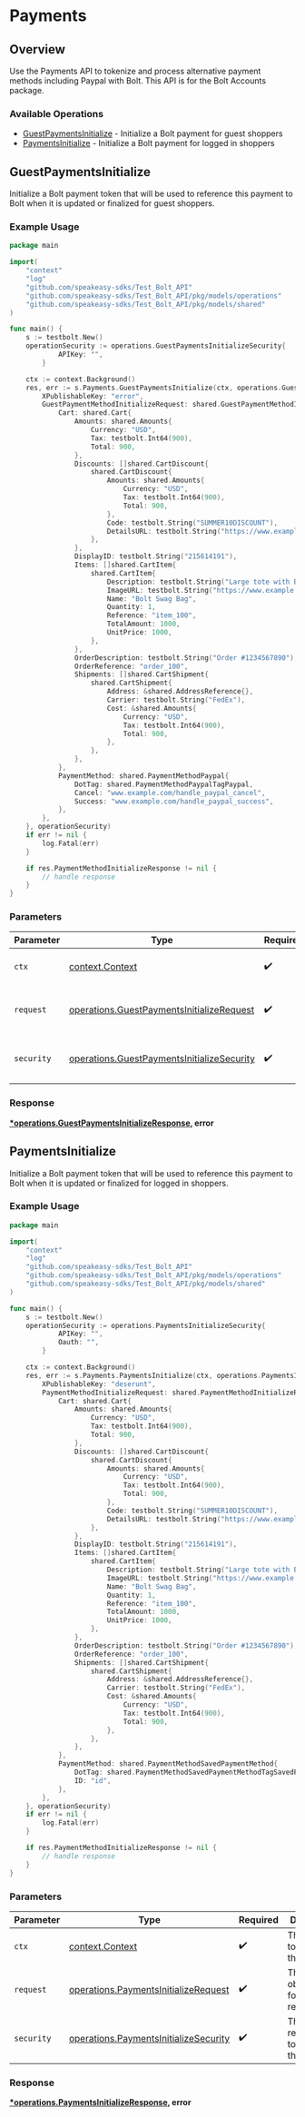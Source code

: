 # Payments

## Overview

Use the Payments API to tokenize and process alternative payment methods including Paypal with Bolt. This API is for the Bolt
Accounts package.


### Available Operations

* [GuestPaymentsInitialize](#guestpaymentsinitialize) - Initialize a Bolt payment for guest shoppers
* [PaymentsInitialize](#paymentsinitialize) - Initialize a Bolt payment for logged in shoppers

## GuestPaymentsInitialize

Initialize a Bolt payment token that will be used to reference this payment to
Bolt when it is updated or finalized for guest shoppers.


### Example Usage

```go
package main

import(
	"context"
	"log"
	"github.com/speakeasy-sdks/Test_Bolt_API"
	"github.com/speakeasy-sdks/Test_Bolt_API/pkg/models/operations"
	"github.com/speakeasy-sdks/Test_Bolt_API/pkg/models/shared"
)

func main() {
    s := testbolt.New()
    operationSecurity := operations.GuestPaymentsInitializeSecurity{
            APIKey: "",
        }

    ctx := context.Background()
    res, err := s.Payments.GuestPaymentsInitialize(ctx, operations.GuestPaymentsInitializeRequest{
        XPublishableKey: "error",
        GuestPaymentMethodInitializeRequest: shared.GuestPaymentMethodInitializeRequest{
            Cart: shared.Cart{
                Amounts: shared.Amounts{
                    Currency: "USD",
                    Tax: testbolt.Int64(900),
                    Total: 900,
                },
                Discounts: []shared.CartDiscount{
                    shared.CartDiscount{
                        Amounts: shared.Amounts{
                            Currency: "USD",
                            Tax: testbolt.Int64(900),
                            Total: 900,
                        },
                        Code: testbolt.String("SUMMER10DISCOUNT"),
                        DetailsURL: testbolt.String("https://www.example.com/SUMMER-SALE"),
                    },
                },
                DisplayID: testbolt.String("215614191"),
                Items: []shared.CartItem{
                    shared.CartItem{
                        Description: testbolt.String("Large tote with Bolt logo."),
                        ImageURL: testbolt.String("https://www.example.com/products/123456/images/1.png"),
                        Name: "Bolt Swag Bag",
                        Quantity: 1,
                        Reference: "item_100",
                        TotalAmount: 1000,
                        UnitPrice: 1000,
                    },
                },
                OrderDescription: testbolt.String("Order #1234567890"),
                OrderReference: "order_100",
                Shipments: []shared.CartShipment{
                    shared.CartShipment{
                        Address: &shared.AddressReference{},
                        Carrier: testbolt.String("FedEx"),
                        Cost: &shared.Amounts{
                            Currency: "USD",
                            Tax: testbolt.Int64(900),
                            Total: 900,
                        },
                    },
                },
            },
            PaymentMethod: shared.PaymentMethodPaypal{
                DotTag: shared.PaymentMethodPaypalTagPaypal,
                Cancel: "www.example.com/handle_paypal_cancel",
                Success: "www.example.com/handle_paypal_success",
            },
        },
    }, operationSecurity)
    if err != nil {
        log.Fatal(err)
    }

    if res.PaymentMethodInitializeResponse != nil {
        // handle response
    }
}
```

### Parameters

| Parameter                                                                                                | Type                                                                                                     | Required                                                                                                 | Description                                                                                              |
| -------------------------------------------------------------------------------------------------------- | -------------------------------------------------------------------------------------------------------- | -------------------------------------------------------------------------------------------------------- | -------------------------------------------------------------------------------------------------------- |
| `ctx`                                                                                                    | [context.Context](https://pkg.go.dev/context#Context)                                                    | :heavy_check_mark:                                                                                       | The context to use for the request.                                                                      |
| `request`                                                                                                | [operations.GuestPaymentsInitializeRequest](../../models/operations/guestpaymentsinitializerequest.md)   | :heavy_check_mark:                                                                                       | The request object to use for the request.                                                               |
| `security`                                                                                               | [operations.GuestPaymentsInitializeSecurity](../../models/operations/guestpaymentsinitializesecurity.md) | :heavy_check_mark:                                                                                       | The security requirements to use for the request.                                                        |


### Response

**[*operations.GuestPaymentsInitializeResponse](../../models/operations/guestpaymentsinitializeresponse.md), error**


## PaymentsInitialize

Initialize a Bolt payment token that will be used to reference this payment to
Bolt when it is updated or finalized for logged in shoppers.


### Example Usage

```go
package main

import(
	"context"
	"log"
	"github.com/speakeasy-sdks/Test_Bolt_API"
	"github.com/speakeasy-sdks/Test_Bolt_API/pkg/models/operations"
	"github.com/speakeasy-sdks/Test_Bolt_API/pkg/models/shared"
)

func main() {
    s := testbolt.New()
    operationSecurity := operations.PaymentsInitializeSecurity{
            APIKey: "",
            Oauth: "",
        }

    ctx := context.Background()
    res, err := s.Payments.PaymentsInitialize(ctx, operations.PaymentsInitializeRequest{
        XPublishableKey: "deserunt",
        PaymentMethodInitializeRequest: shared.PaymentMethodInitializeRequest{
            Cart: shared.Cart{
                Amounts: shared.Amounts{
                    Currency: "USD",
                    Tax: testbolt.Int64(900),
                    Total: 900,
                },
                Discounts: []shared.CartDiscount{
                    shared.CartDiscount{
                        Amounts: shared.Amounts{
                            Currency: "USD",
                            Tax: testbolt.Int64(900),
                            Total: 900,
                        },
                        Code: testbolt.String("SUMMER10DISCOUNT"),
                        DetailsURL: testbolt.String("https://www.example.com/SUMMER-SALE"),
                    },
                },
                DisplayID: testbolt.String("215614191"),
                Items: []shared.CartItem{
                    shared.CartItem{
                        Description: testbolt.String("Large tote with Bolt logo."),
                        ImageURL: testbolt.String("https://www.example.com/products/123456/images/1.png"),
                        Name: "Bolt Swag Bag",
                        Quantity: 1,
                        Reference: "item_100",
                        TotalAmount: 1000,
                        UnitPrice: 1000,
                    },
                },
                OrderDescription: testbolt.String("Order #1234567890"),
                OrderReference: "order_100",
                Shipments: []shared.CartShipment{
                    shared.CartShipment{
                        Address: &shared.AddressReference{},
                        Carrier: testbolt.String("FedEx"),
                        Cost: &shared.Amounts{
                            Currency: "USD",
                            Tax: testbolt.Int64(900),
                            Total: 900,
                        },
                    },
                },
            },
            PaymentMethod: shared.PaymentMethodSavedPaymentMethod{
                DotTag: shared.PaymentMethodSavedPaymentMethodTagSavedPaymentMethod,
                ID: "id",
            },
        },
    }, operationSecurity)
    if err != nil {
        log.Fatal(err)
    }

    if res.PaymentMethodInitializeResponse != nil {
        // handle response
    }
}
```

### Parameters

| Parameter                                                                                      | Type                                                                                           | Required                                                                                       | Description                                                                                    |
| ---------------------------------------------------------------------------------------------- | ---------------------------------------------------------------------------------------------- | ---------------------------------------------------------------------------------------------- | ---------------------------------------------------------------------------------------------- |
| `ctx`                                                                                          | [context.Context](https://pkg.go.dev/context#Context)                                          | :heavy_check_mark:                                                                             | The context to use for the request.                                                            |
| `request`                                                                                      | [operations.PaymentsInitializeRequest](../../models/operations/paymentsinitializerequest.md)   | :heavy_check_mark:                                                                             | The request object to use for the request.                                                     |
| `security`                                                                                     | [operations.PaymentsInitializeSecurity](../../models/operations/paymentsinitializesecurity.md) | :heavy_check_mark:                                                                             | The security requirements to use for the request.                                              |


### Response

**[*operations.PaymentsInitializeResponse](../../models/operations/paymentsinitializeresponse.md), error**

